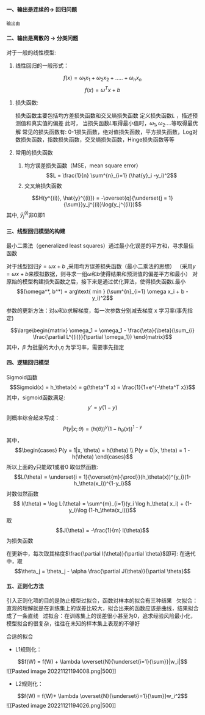 #### 一、输出是连续的-> 回归问题
	输出由

#### 二、输出是离散的 -> 分类问题



对于一般的线性模型: 
1) 线性回归的一般形式：

$$f(x) = \omega_1 x_1 + \omega_2 x_2 + .....+ \omega_n x_n$$
$$f(x) = \omega^Tx+b$$
1) 损失函数:

	损失函数主要包括均方差损失函数和交叉熵损失函数
	定义损失函数$L$ ，描述预测值和真实值的偏差
	此时， 当损失函数$L$取得最小值时，$\omega_1,\omega_2....$等取得最优解
	常见的损失函数有: 0-1损失函数，绝对值损失函数，平方损失函数，Log对数损失函数，指数损失函数，交叉熵损失函数，Hinge损失函数等等

2) 常用的损失函数 
	1) 均方误差损失函数（MSE，mean square error）
	$$L = \frac{1}{n} \sum^{n}_{i=1} (\hat{y}_i -y_i)^2$$
	2) 交叉熵损失函数

$$H(y^{(i)}, \hat{y}^{(i)}) = -\overset{q}{\underset{j = 1}{\sum}}y_j^{(i)}\log(y_j^{(i)})$$
其中, $\hat{y}_j^{(i)}$非0即1

#### 三、线型回归模型的构建

最小二乘法（generalized least squares）通过最小化误差的平方和，寻求最佳函数

对于线型回归$\hat{y} = \omega x+b$ ,采用均方误差损失函数（最小二乘法的思想）
（采用$y= \omega x+b$来模拟数据，则寻求一组$\omega$和$b$使得结果和预测值的偏差平方和最小）
对原始的模型构建损失函数之后，接下来是通过优化算法，使得损失函数$L$最小
$$(\omega^*, b^*) = arg\text{ min } (\sum^{n}_{i=1} \omega x_i + b - y_i)^2$$

参数的更新方法：对$\omega$和$b$求解梯度，每一次参数分别减去梯度 x 学习率(事先指定)

$$\large\begin{matrix}
\omega_1 = \omega_1 - \frac{\eta}{\beta}(\sum_{i} \frac{\partial L^{(i)}}{\partial \omega_1})
\end{matrix}$$
其中，$\beta$ 为批量的大小,$\eta$ 为学习率，需要事先指定

#### 四、逻辑回归模型
Sigmoid函数
$$Sigmoid(x) = h_\theta(x) = g(\theta^T x) = \frac{1}{1+e^{-\theta^T x}}$$
其中，sigmoid函数满足: 
$$y' = y(1-y)$$
则概率综合起来写成：
$$P(y|x; \theta) = (h(\theta))^y (1-h_\theta (x))^{1-y}$$
其中，$$\begin{cases}
P(y = 1|x, \theta) = h(\theta) \\
P(y = 0|x, \theta) = 1 - h(\theta)
\end{cases}$$
所以上面的y只能取1或者0
取似然函数:
$$L(\theta) = \underset{i = 1}{\overset{m}{\prod}}(h_\theta(x))^{y_i}(1-h_\theta(x_i))^{1-y_i}$$
对数似然函数
$$ l(\theta) = \log L(\theta) = \sum^{m}_{i=1}(y_i \log h_\theta( x_i) + (1-y_i)\log (1-h_\theta(x_i)))$$
取
$$J(\theta) = -\frac{1}{m} l(\theta)$$
为损失函数

在更新中，每次取其梯度$\frac{\partial l(\theta)}{\partial \theta}$即可:
在迭代中，取
$$\theta_j = \theta_j - \alpha \frac{\partial J(\theta)}{\partial \theta}$$

#### 五、正则化方法
引入正则化项的目的是防止模型过拟合，函数对样本的拟合有三种结果
 
欠拟合：直观的理解就是在训练集上的误差比较大，拟合出来的函数应该是曲线，结果拟合成了一条直线
 
过拟合：在训练集上的误差很小甚至为0，追求经验风险最小化，模型拟合的很复杂，往往在未知的样本集上表现的不够好

合适的拟合

-  L1规则化：

$$f(W) = f(W) + \lambda \overset{N}{\underset{i=1}{\sum}}|w_i|$$
![[Pasted image 20221121194008.png|500]]
- L2规则化：

$$f(W) = f(W)+ \lambda \overset{N}{\underset{i=1}{\sum}}w_i^2$$
![[Pasted image 20221121194026.png|500]]
